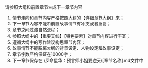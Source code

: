 请参照大纲和前置章节生成下一章节内容
1. 情节走向和章节内容严格按照大纲的【详细章节大纲】来；
2. 下一章节内容不能和前置故事情节有冲突或者重复；
3. 章节之间过渡自然流程；
4. 参照大纲中的【重要支线】【特色要素】对章节内容进行丰富；
5. 遵循大纲中的写作建议构思章节内容；
6. 故事情节不能脱离大纲的背景设定、人物设定和故事设定；
7. 章节字数严格保证在10000字；
8. 下一章节保存在 /凤命星华：预言师小姐要逆天/[章节名称].md文件中
